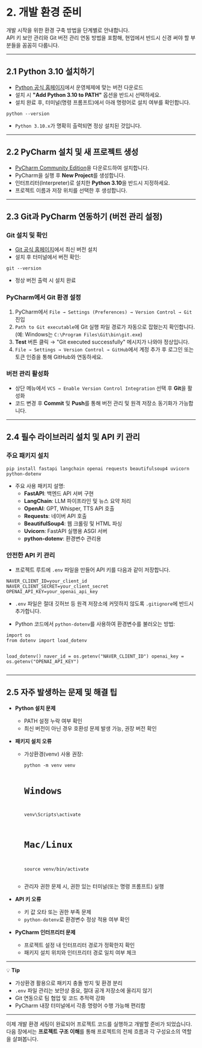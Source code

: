 <h1 id="2-개발-환경-준비">2. 개발 환경 준비</h1>
<p>개발 시작을 위한 환경 구축 방법을 단계별로 안내합니다.<br />API 키 보안 관리와 Git 버전 관리 연동 방법을 포함해, 현업에서 반드시 신경 써야 할 부분들을 꼼꼼히 다룹니다.</p>
<hr />
<h2 id="21-python-310-설치하기">2.1 Python 3.10 설치하기</h2>
<ul>
<li><a href="https://www.python.org/downloads/release/python-3100/">Python 공식 홈페이지</a>에서 운영체제에 맞는 버전 다운로드  </li>
<li>설치 시 <strong>&quot;Add Python 3.10 to PATH&quot;</strong> 옵션을 반드시 선택하세요.  </li>
<li>설치 완료 후, 터미널(명령 프롬프트)에서 아래 명령어로 설치 여부를 확인합니다.</li>
</ul>
<pre><code>python --version</code></pre><ul>
<li><code>Python 3.10.x</code>가 명확히 출력되면 정상 설치된 것입니다.</li>
</ul>
<hr />
<h2 id="22-pycharm-설치-및-새-프로젝트-생성">2.2 PyCharm 설치 및 새 프로젝트 생성</h2>
<ul>
<li><a href="https://www.jetbrains.com/pycharm/download/">PyCharm Community Edition</a>을 다운로드하여 설치합니다.  </li>
<li>PyCharm을 실행 후 <strong>New Project</strong>를 생성합니다.  </li>
<li>인터프리터(Interpreter)로 설치한 <strong>Python 3.10</strong>을 반드시 지정하세요.  </li>
<li>프로젝트 이름과 저장 위치를 선택한 후 생성합니다.</li>
</ul>
<hr />
<h2 id="23-git과-pycharm-연동하기-버전-관리-설정">2.3 Git과 PyCharm 연동하기 (버전 관리 설정)</h2>
<h3 id="git-설치-및-확인">Git 설치 및 확인</h3>
<ul>
<li><a href="https://git-scm.com/">Git 공식 홈페이지</a>에서 최신 버전 설치  </li>
<li>설치 후 터미널에서 버전 확인:</li>
</ul>
<pre><code>git --version</code></pre><ul>
<li>정상 버전 출력 시 설치 완료</li>
</ul>
<h3 id="pycharm에서-git-환경-설정">PyCharm에서 Git 환경 설정</h3>
<ol>
<li>PyCharm에서 <code>File → Settings (Preferences) → Version Control → Git</code> 진입  </li>
<li><code>Path to Git executable</code>에 Git 실행 파일 경로가 자동으로 잡혔는지 확인합니다. (예: Windows는 <code>C:\Program Files\Git\bin\git.exe</code>)  </li>
<li><strong>Test</strong> 버튼 클릭 → &quot;Git executed successfully&quot; 메시지가 나와야 정상입니다.  </li>
<li><code>File → Settings → Version Control → GitHub</code>에서 계정 추가 후 로그인 또는 토큰 인증을 통해 GitHub와 연동하세요.</li>
</ol>
<h3 id="버전-관리-활성화">버전 관리 활성화</h3>
<ul>
<li>상단 메뉴에서 <code>VCS → Enable Version Control Integration</code> 선택 후 <strong>Git</strong>을 활성화  </li>
<li>코드 변경 후 <strong>Commit</strong> 및 <strong>Push</strong>를 통해 버전 관리 및 원격 저장소 동기화가 가능합니다.</li>
</ul>
<hr />
<h2 id="24-필수-라이브러리-설치-및-api-키-관리">2.4 필수 라이브러리 설치 및 API 키 관리</h2>
<h3 id="주요-패키지-설치">주요 패키지 설치</h3>
<pre><code>pip install fastapi langchain openai requests beautifulsoup4 uvicorn python-dotenv</code></pre><ul>
<li>주요 사용 패키지 설명:  <ul>
<li><strong>FastAPI</strong>: 백엔드 API 서버 구현  </li>
<li><strong>LangChain</strong>: LLM 파이프라인 및 뉴스 요약 처리  </li>
<li><strong>OpenAI</strong>: GPT, Whisper, TTS API 호출  </li>
<li><strong>Requests</strong>: 네이버 API 호출  </li>
<li><strong>BeautifulSoup4</strong>: 웹 크롤링 및 HTML 파싱  </li>
<li><strong>Uvicorn</strong>: FastAPI 실행용 ASGI 서버  </li>
<li><strong>python-dotenv</strong>: 환경변수 관리용  </li>
</ul>
</li>
</ul>
<h3 id="안전한-api-키-관리">안전한 API 키 관리</h3>
<ul>
<li>프로젝트 루트에 <code>.env</code> 파일을 만들어 API 키를 다음과 같이 저장합니다.</li>
</ul>
<pre><code>NAVER_CLIENT_ID=your_client_id
NAVER_CLIENT_SECRET=your_client_secret
OPENAI_API_KEY=your_openai_api_key</code></pre><ul>
<li><p><code>.env</code> 파일은 절대 깃허브 등 원격 저장소에 커밋하지 않도록 <code>.gitignore</code>에 반드시 추가합니다.</p>
</li>
<li><p>Python 코드에서 <code>python-dotenv</code>를 사용하여 환경변수를 불러오는 방법:</p>
</li>
</ul>
<pre><code>import os
from dotenv import load_dotenv

load_dotenv()
naver_id = os.getenv(&quot;NAVER_CLIENT_ID&quot;)
openai_key = os.getenv(&quot;OPENAI_API_KEY&quot;)</code></pre><hr />
<h2 id="25-자주-발생하는-문제-및-해결-팁">2.5 자주 발생하는 문제 및 해결 팁</h2>
<ul>
<li><p><strong>Python 설치 문제</strong>  </p>
<ul>
<li>PATH 설정 누락 여부 확인  </li>
<li>최신 버전이 아닌 경우 호환성 문제 발생 가능, 권장 버전 확인  </li>
</ul>
</li>
<li><p><strong>패키지 설치 오류</strong>  </p>
<ul>
<li><p>가상환경(venv) 사용 권장:  </p>
<pre><code>python -m venv venv

# Windows
venv\Scripts\activate

# Mac/Linux
source venv/bin/activate</code></pre></li>
<li><p>관리자 권한 문제 시, 권한 있는 터미널(또는 명령 프롬프트) 실행  </p>
</li>
</ul>
</li>
<li><p><strong>API 키 오류</strong>  </p>
<ul>
<li>키 값 오타 또는 권한 부족 문제  </li>
<li><code>python-dotenv</code>로 환경변수 정상 적용 여부 확인  </li>
</ul>
</li>
<li><p><strong>PyCharm 인터프리터 문제</strong>  </p>
<ul>
<li>프로젝트 설정 내 인터프리터 경로가 정확한지 확인  </li>
<li>패키지 설치 위치와 인터프리터 경로 일치 여부 체크  </li>
</ul>
</li>
</ul>
<hr />
<p>💡 <strong>Tip</strong>  </p>
<ul>
<li>가상환경 활용으로 패키지 충돌 방지 및 환경 분리  </li>
<li><code>.env</code> 파일 관리는 보안상 중요, 절대 공개 저장소에 올리지 않기  </li>
<li>Git 연동으로 팀 협업 및 코드 추적력 강화  </li>
<li>PyCharm 내장 터미널에서 각종 명령어 수행 가능해 편리함</li>
</ul>
<hr />
<p>이제 개발 환경 세팅이 완료되어 프로젝트 코드를 실행하고 개발할 준비가 되었습니다.<br />다음 장에서는 <strong>프로젝트 구조 이해</strong>를 통해 프로젝트의 전체 흐름과 각 구성요소의 역할을 살펴봅니다.</p>